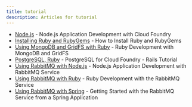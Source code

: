 ```yaml
---
title: tutorial
description: Articles for tutorial
---
```


* [Node.js](/frameworks/nodejs/nodejs.html) - Node.js Application Development with Cloud Foundry
* [Installing Ruby and RubyGems](/frameworks/ruby/installing-ruby.html) - How to Install Ruby and RubyGems
* [Using MongoDB and GridFS with Ruby](/services/mongodb/ruby-mongodb-gridfs.html) - Ruby Development with MongoDB and GridFS
* [PostgreSQL, Ruby](/services/postgres/postgres-ruby.html) - PostgreSQL for Cloud Foundry - Rails Tutorial
* [Using RabbitMQ with Node.js](/services/rabbitmq/nodejs-rabbitmq.html) - Node.js Application Development with RabbitMQ Service
* [Using RabbitMQ with Ruby](/services/rabbitmq/ruby-rabbitmq.html) - Ruby Development with the RabbitMQ Service
* [Using RabbitMQ with Spring](/services/rabbitmq/spring-rabbitmq.html) - Getting Started with the RabbitMQ Service from a Spring Application
